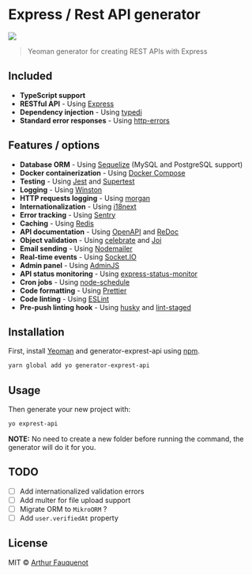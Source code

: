 # Express / Rest API generator

![](https://img.shields.io/badge/license-MIT-blue.svg)

> Yeoman generator for creating REST APIs with Express

## Included

- **TypeScript support**
- **RESTful API** - Using [Express](https://github.com/expressjs/express/)
- **Dependency injection** - Using [typedi](https://github.com/typestack/typedi)
- **Standard error responses** - Using [http-errors](https://www.npmjs.com/package/http-errors)

## Features / options

- **Database ORM** - Using [Sequelize](http://docs.sequelizejs.com/) (MySQL and PostgreSQL support)
- **Docker containerization** - Using [Docker Compose](https://docs.docker.com/compose/)
- **Testing** - Using [Jest](https://jestjs.io/) and [Supertest](https://github.com/visionmedia/supertest)
- **Logging** - Using [Winston](https://github.com/winstonjs/winston)
- **HTTP requests logging** - Using [morgan](https://github.com/expressjs/morgan#readme)
- **Internationalization** - Using [i18next](https://www.i18next.com/)
- **Error tracking** - Using [Sentry](https://docs.sentry.io/platforms/node/)
- **Caching** - Using [Redis](https://github.com/NodeRedis/node-redis)
- **API documentation** - Using [OpenAPI](https://swagger.io/specification/) and [ReDoc](https://github.com/Redocly/redoc)
- **Object validation** - Using [celebrate](https://www.npmjs.com/package/celebrate) and [Joi](https://github.com/sideway/joi)
- **Email sending** - Using [Nodemailer](https://nodemailer.com/about/)
- **Real-time events** - Using [Socket.IO](https://socket.io/)
- **Admin panel** - Using [AdminJS](https://adminjs.co/)
- **API status monitoring** - Using [express-status-monitor](https://www.npmjs.com/package/express-status-monitor)
- **Cron jobs** - Using [node-schedule](https://github.com/node-schedule/node-schedule)
- **Code formatting** - Using [Prettier](https://prettier.io/)
- **Code linting** - Using [ESLint](https://eslint.org/)
- **Pre-push linting hook** - Using [husky](https://github.com/typicode/husky) and [lint-staged](https://github.com/okonet/lint-staged)

## Installation

First, install [Yeoman](http://yeoman.io) and generator-exprest-api using [npm](https://www.npmjs.com/).

```bash
yarn global add yo generator-exprest-api
```

## Usage

Then generate your new project with:

```bash
yo exprest-api
```

**NOTE:** No need to create a new folder before running the command, the generator will do it for you.

## TODO

- [ ] Add internationalized validation errors
- [ ] Add multer for file upload support
- [ ] Migrate ORM to `MikroORM` ?
- [ ] Add `user.verifiedAt` property

## License

MIT © [Arthur Fauquenot](https://github.com/arthurfauq)
